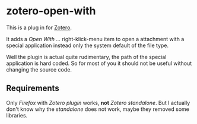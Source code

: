 zotero-open-with
================

This is a plug in for [Zotero](http://www.zotero.org/).

It adds a *Open With ...* right-klick-menu item to open a attachment with a special application instead only the system default of the file type.

Well the plugin is actual quite rudimentary, the path of the special application is hard coded. So for most of you it should not be useful without changing the source code.

Requirements
------------

Only *Firefox* with *Zotero plugin* works, **not** *Zotero standalone*. But I actually don't know why the *standalone* does not work, maybe they removed some libraries.